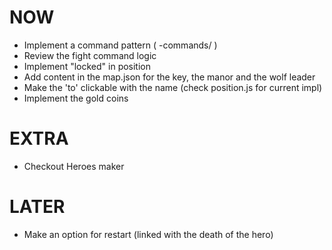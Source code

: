 NOW
===
- Implement a command pattern ( -commands/ )
- Review the fight command logic
- Implement "locked" in position
- Add content in the map.json for the key, the manor and the wolf leader
- Make the 'to' clickable with the name (check position.js for current impl)
- Implement the gold coins

EXTRA
=====
- Checkout Heroes maker

LATER
=====
- Make an option for restart (linked with the death of the hero)